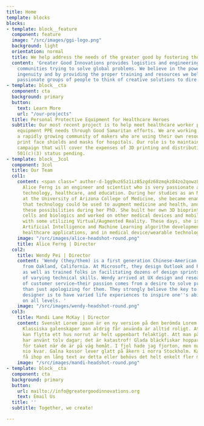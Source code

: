 ```yaml
---
title: Home
template: blocks
blocks:
- template: block__feature
  component: feature
  image: "/src/images/ggi-logo.png"
  background: light
  orientation: normal
  title: We help address the needs of the greater good by fostering thoughtful innovation?
  content: 'Greater Good Innovations provides logistics and engineering support to
    communities trying to solve global problems. We believe in the power of human
    ingenuity and by providing the proper training and resources we believe can activate
    passionate groups of people to think of creative solutions to dire problems. '
- template: block__cta
  component: cta
  background: primary
  button:
    text: Learn More
    url: "/our-projects"
  title: Personal Protective Equipment for Healthcare Heroes
  subtitle: Our most recent project is to help meet healthcare worker personal protective
    equipment PPE needs through Good Samaritan efforts. We are working directly with
    a rapidly growing community of makers who are using their own resources to 3D
    print face shields and masks for hospitals. Our role is to maintain the fundraising
    campaign that will cover the expenses of 3D printing and distribution of the PPEs.
    501(c)(3) status pending.
- template: block__3col
  component: 3col
  title: Our Team
  col1:
    content: <span class=" author-d-1gg9uz65z1iz85zgdz68zmqkz84zo2qowz81zz76zqz76zyz85zz88zgwz65zb9z67zz90zuz66z1ai4z82zfz67zs8fb7vvz70z">Dr.
      Alice Ferng is an engineer and scientist who is very passionate about medical
      technology, healthcare, and education. During her studies as an MD/PhD candidate
      at the University of Arizona College of Medicine, she became enamored with ways
      that technology could be used to augment medicine and health, and began to explore
      these possibilities during her PhD. She built her own 3D bioprinter for stem
      cells and biologics and worked on other medical devices and mobile health apps,
      with some utilizing Virtual/Augmented Reality. These days, she is involved in
      Artificial Intelligence and Machine Learning algorithm development for various
      healthcare applications, and in medical device/wearable technology development.</span>
    image: "/src/images/alice-headshot-round.png"
    title: Alice Ferng | Director
  col2:
    title: Wendy Pei | Director
    content: 'Wendy (they/them) is a first generation Chinese-American QPOC and parent
      from Oakland, California. At Microsoft, they design Outlook and have facilitated
      as well as trained folks in facilitating dozens of design sprints with people
      of varying technical skills. Wendy arrived at UX design and research by way
      of customer service—their passion comes from a desire to solve problems rather
      than just apologizing for them. They strongly believe the key to being a successful
      designer is to have varied life experiences to inspire one''s ability to empathize
      on all levels. '
    image: "/src/images/wendy-headshot-round.png"
  col3:
    title: Mandi Lane McKay | Director
    content: Svenskt Lorem ipsum är en ny version på den berömda Lorem ipsum stycket.
      Klassiska galenskaper man aldrig får använda är alltid roligt. Att man sedan
      kan flytta ett hus norrut är helt uppenbart felaktigt. Att man på senare år
      har använt tolv dagar; det är katastrof! Glada bläckfiskar hoppar aldrig ner
      för taket när de är på väg hemåt. I fjol hade jag fjorton, men nu har jag bara
      nio kvar. Galna kossor lever glatt på åkern i norra Stockholm. Kanske kan man
      få ihop en lång text av detta eller behövs det helt enkelt fler meningar?
    image: "/src/images/mandi-headshot-round.png"
- template: block__cta
  component: cta
  background: primary
  button:
    url: mailto://info@greatergoodinnovations.org
    text: Email Us
  title: ''
  subtitle: Together, we create!

---
```

